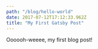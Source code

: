```yaml
---
path: "/blog/hello-world"
date: 2017-07-12T17:12:33.962Z
title: "My First Gatsby Post"
---
```

Oooooh-weeee, my first blog post!